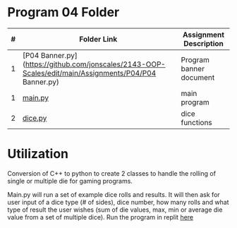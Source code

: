 # Program 04 Folder

|   #   | Folder Link | Assignment Description |
| :---: | ----------- | ---------------------- |
|  1  | [P04 Banner.py](https://github.com/jonscales/2143-OOP-Scales/edit/main/Assignments/P04/P04 Banner.py)      | Program banner document|
|   1   | [main.py](https://github.com/jonscales/2143-OOP-Scales/edit/main/Assignments/P04/main.py)         |  main program |                      |
|   2   | [dice.py](https://github.com/jonscales/2143-OOP-Scales/edit/main/Assignments/P04/dice.py)         | dice functions |

# Utilization
Conversion of C++ to python to create 2 classes to handle the rolling of single or multiple die for gaming programs. 

Main.py will run a set of example dice rolls and results.  It will then ask for user input of a dice type (# of sides), dice number,  how many rolls and what type of result the user wishes (sum of die values, max, min or average die value from a set of multiple dice).  Run the program in replit [here](https://replit.com/@jonscales/dice#main.py)
